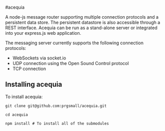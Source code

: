 #acequia

A node-js message router supporting multiple connection protocols and a persistent data store.  The persistent datastore is also accessible through a REST interface.  Acequia can be run as a stand-alone server or integrated into your express.js web application.

The messaging server currently supports the following connection protocols:

* WebSockets via socket.io
* UDP connection using the Open Sound Control protocol
* TCP connection

## Installing acequia

To install acequia:

```shell
git clone git@github.com:prgsmall/acequia.git

cd acequia

npm install # To install all of the submodules
```